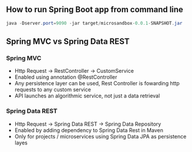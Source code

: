 ## How to run Spring Boot app from command line
```java
java -Dserver.port=9090 -jar target/microsandbox-0.0.1-SNAPSHOT.jar
```
## Spring MVC vs Spring Data REST
### Spring MVC
- Http Request -> RestController -> CustomService
- Enabled using annotation @RestController
- Any persistence layer can be used, Rest Controller is fowarding http requests to any custom service
- API launches an algorithmic service, not just a data retrieval
### Spring Data REST
- Http Request -> Spring Data REST -> Spring Data Repository
- Enabled by adding dependency to Spring Data Rest in Maven
- Only for projects / microservices using Spring Data JPA as persistence layes

